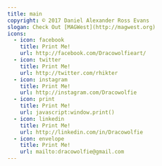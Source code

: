 ```yaml
---
title: main
copyright: © 2017 Daniel Alexander Ross Evans
slogan: Check Out [MAGWest](http://magwest.org)
icons:
  - icon: facebook
    title: Print Me!
    url: http://facebook.com/Dracowolfieart/
  - icon: twitter
    title: Print Me!
    url: http://twitter.com/rhikter
  - icon: instagram
    title: Print Me!
    url: http://instagram.com/Dracowolfie
  - icon: print
    title: Print Me!
    url: javascript:window.print()
  - icon: linkedin
    title: Print Me!
    url: http://linkedin.com/in/Dracowolfie
  - icon: envelope
    title: Print Me!
    url: mailto:dracowolfie@gmail.com
---
```

